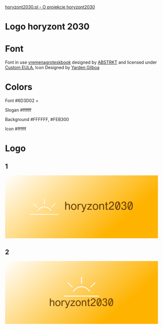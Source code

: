 [horyzont2030.pl - O projekcie horyzont2030](http://www.horyzont2030.pl/)

# Logo horyzont 2030

# Font
Font in use <a target="_blank" href="https://www.fontspring.com/fonts/abstrkt/vremena">vremenagroteskbook</a> designed by
<a target="_blank" href="">ABSTRKT</a>
and licensed under
<a target="_blank" href="https://www.fontsquirrel.com/license/vremena-grotesk">Custom EULA.</a>
  Icon Designed by
  <a target="_blank" href="https://thenounproject.com/yardenoon">Yarden Gilboa</a>
  
# Colors



Font
#6D3D02
+

Slogan
#ffffff


Background
#FFFFFF, #FEB300


Icon
#ffffff



# Logo

## 1
![1/cover.png](1/cover.png)

## 2
![2/cover.png](2/cover.png)
